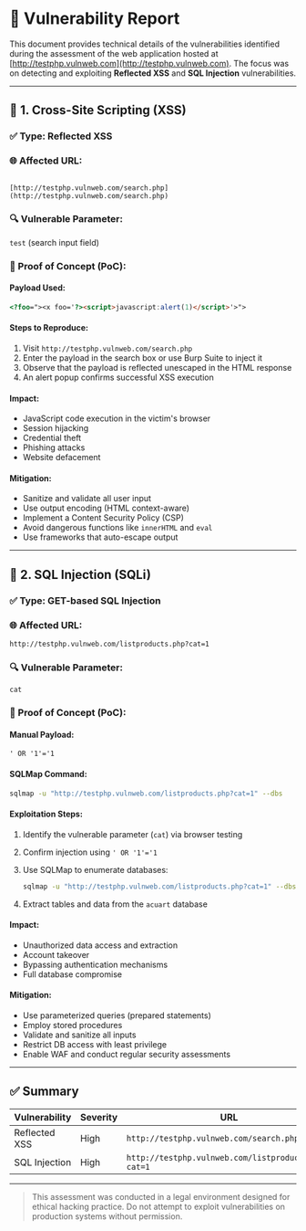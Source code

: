 # 📄 Vulnerability Report

This document provides technical details of the vulnerabilities identified during the assessment of the web application hosted at [http://testphp.vulnweb.com](http://testphp.vulnweb.com). The focus was on detecting and exploiting **Reflected XSS** and **SQL Injection** vulnerabilities.

---

## 🛑 1. Cross-Site Scripting (XSS)

### ✅ Type: Reflected XSS

### 🌐 Affected URL:
```

[http://testphp.vulnweb.com/search.php](http://testphp.vulnweb.com/search.php)

````

### 🔍 Vulnerable Parameter:
`test` (search input field)

### 🧪 Proof of Concept (PoC):

#### Payload Used:
```html
<?foo="><x foo='?><script>javascript:alert(1)</script>'>">
````

#### Steps to Reproduce:

1. Visit `http://testphp.vulnweb.com/search.php`
2. Enter the payload in the search box or use Burp Suite to inject it
3. Observe that the payload is reflected unescaped in the HTML response
4. An alert popup confirms successful XSS execution

#### Impact:

* JavaScript code execution in the victim's browser
* Session hijacking
* Credential theft
* Phishing attacks
* Website defacement

#### Mitigation:

* Sanitize and validate all user input
* Use output encoding (HTML context-aware)
* Implement a Content Security Policy (CSP)
* Avoid dangerous functions like `innerHTML` and `eval`
* Use frameworks that auto-escape output

---

## 💉 2. SQL Injection (SQLi)

### ✅ Type: GET-based SQL Injection

### 🌐 Affected URL:

```
http://testphp.vulnweb.com/listproducts.php?cat=1
```

### 🔍 Vulnerable Parameter:

`cat`

### 🧪 Proof of Concept (PoC):

#### Manual Payload:

```
' OR '1'='1
```

#### SQLMap Command:

```bash
sqlmap -u "http://testphp.vulnweb.com/listproducts.php?cat=1" --dbs
```

#### Exploitation Steps:

1. Identify the vulnerable parameter (`cat`) via browser testing
2. Confirm injection using `' OR '1'='1`
3. Use SQLMap to enumerate databases:

   ```bash
   sqlmap -u "http://testphp.vulnweb.com/listproducts.php?cat=1" --dbs
   ```
4. Extract tables and data from the `acuart` database

#### Impact:

* Unauthorized data access and extraction
* Account takeover
* Bypassing authentication mechanisms
* Full database compromise

#### Mitigation:

* Use parameterized queries (prepared statements)
* Employ stored procedures
* Validate and sanitize all inputs
* Restrict DB access with least privilege
* Enable WAF and conduct regular security assessments

---

## ✅ Summary

| Vulnerability | Severity | URL                                                 | Status    |
| ------------- | -------- | --------------------------------------------------- | --------- |
| Reflected XSS | High     | `http://testphp.vulnweb.com/search.php`             | Confirmed |
| SQL Injection | High     | `http://testphp.vulnweb.com/listproducts.php?cat=1` | Confirmed |

---

> This assessment was conducted in a legal environment designed for ethical hacking practice. Do not attempt to exploit vulnerabilities on production systems without permission.
